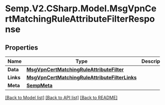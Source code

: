 # Semp.V2.CSharp.Model.MsgVpnCertMatchingRuleAttributeFilterResponse
## Properties

Name | Type | Description | Notes
------------ | ------------- | ------------- | -------------
**Data** | [**MsgVpnCertMatchingRuleAttributeFilter**](MsgVpnCertMatchingRuleAttributeFilter.md) |  | [optional] 
**Links** | [**MsgVpnCertMatchingRuleAttributeFilterLinks**](MsgVpnCertMatchingRuleAttributeFilterLinks.md) |  | [optional] 
**Meta** | [**SempMeta**](SempMeta.md) |  | 

[[Back to Model list]](../README.md#documentation-for-models) [[Back to API list]](../README.md#documentation-for-api-endpoints) [[Back to README]](../README.md)

